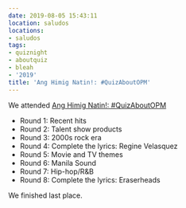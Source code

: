 ```yaml
---
date: 2019-08-05 15:43:11
location: saludos
locations:
- saludos
tags:
- quiznight
- aboutquiz
- bleah
- '2019'
title: 'Ang Himig Natin!: #QuizAboutOPM'
---
```


We attended [Ang Himig Natin!: #QuizAboutOPM](https://www.facebook.com/events/687896755007322)

- Round 1: Recent hits
- Round 2: Talent show products
- Round 3: 2000s rock era
- Round 4: Complete the lyrics: Regine Velasquez
- Round 5: Movie and TV themes
- Round 6: Manila Sound
- Round 7: Hip-hop/R&B
- Round 8: Complete the lyrics: Eraserheads

We finished last place.